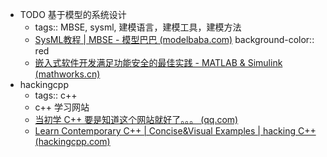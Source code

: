 - TODO 基于模型的系统设计
	- tags:: MBSE, sysml, 建模语言，建模工具，建模方法
	- [SysML教程 | MBSE - 模型巴巴 (modelbaba.com)](https://modelbaba.com/topic/660.html)
	  background-color:: red
	- [嵌入式软件开发满足功能安全的最佳实践 - MATLAB & Simulink (mathworks.cn)](https://ww2.mathworks.cn/videos/best-practices-to-meet-functional-safety-1652430185777.html)
- hackingcpp
	- tags:: c++
	- c++ 学习网站
	- [当初学 C++ 要是知道这个网站就好了。。。 (qq.com)](https://mp.weixin.qq.com/s?__biz=MzIyNjc0ODA3Mw==&mid=2247484877&idx=1&sn=31d0cdf4f78e3f7362757e3a908d4a30&chksm=e86af60bdf1d7f1da7fc4c30a2fdb36bf8b71db9728c9d343493bd1a925a6b67c7a256be5526&mpshare=1&scene=1&srcid=0611PEMPdQvyE4ln1ZX5lN8c&sharer_shareinfo=9439b334809a9bc4108b985b9a10944b&sharer_shareinfo_first=9439b334809a9bc4108b985b9a10944b#rd)
	- [Learn Contemporary C++ | Concise&Visual Examples | hacking C++ (hackingcpp.com)](https://hackingcpp.com/)